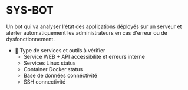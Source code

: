 # SYS-BOT
Un bot qui va analyser l'état des applications déployés sur un serveur et alerter automatiquement les administrateurs en cas d'erreur ou de dysfonctionnement.

- 🔧 Type de services et outils à vérifier 
  - Service WEB + API accessibilité et erreurs interne
  - Services Linux status
  - Container Docker status
  - Base de données connéctivité
  - SSH connectivité
